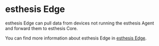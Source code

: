 # esthesis Edge

esthesis Edge can pull data from devices not running the esthesis Agent and forward them to esthesis Core.

You can find more information about esthesis Edge in [esthesis Edge](http://esthes.is).
